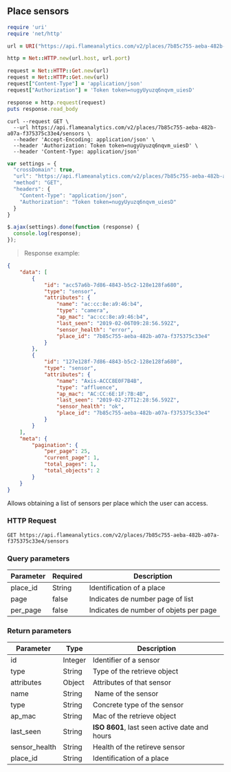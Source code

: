 ## Place sensors

```ruby
require 'uri'
require 'net/http'

url = URI("https://api.flameanalytics.com/v2/places/7b85c755-aeba-482b-a07a-f375375c33e4/sensors")

http = Net::HTTP.new(url.host, url.port)

request = Net::HTTP::Get.new(url)
request = Net::HTTP::Get.new(url)
request["Content-Type"] = 'application/json'
request["Authorization"] = 'Token token=nugyUyuzq6nqvm_uiesD'

response = http.request(request)
puts response.read_body
```

```shell
curl --request GET \
  --url https://api.flameanalytics.com/v2/places/7b85c755-aeba-482b-a07a-f375375c33e4/sensors \
  --header 'Accept-Encoding: application/json' \
  --header 'Authorization: Token token=nugyUyuzq6nqvm_uiesD' \
  --header 'Content-Type: application/json'
```

```javascript
var settings = {
  "crossDomain": true,
  "url": "https://api.flameanalytics.com/v2/places/7b85c755-aeba-482b-a07a-f375375c33e4/sensors",
  "method": "GET",
  "headers": {
    "Content-Type": "application/json",
    "Authorization": "Token token=nugyUyuzq6nqvm_uiesD"
  }
}

$.ajax(settings).done(function (response) {
  console.log(response);
});
```

> Response example:

```json
{
    "data": [
        {
            "id": "acc57a6b-7d86-4843-b5c2-128e128fa680",
            "type": "sensor",
            "attributes": {
                "name": "ac:cc:8e:a9:46:b4",
                "type": "camera",
                "ap_mac": "ac:cc:8e:a9:46:b4",
                "last_seen": "2019-02-06T09:28:56.592Z",
                "sensor_health": "error",
                "place_id": "7b85c755-aeba-482b-a07a-f375375c33e4"
            }
        },
        {
            "id": "127e128f-7d86-4843-b5c2-128e128fa680",
            "type": "sensor",
            "attributes": {
                "name": "Axis-ACCC8E0F7B4B",
                "type": "affluence",
                "ap_mac": "AC:CC:6E:1F:7B:4B",
                "last_seen": "2019-02-27T12:28:56.592Z",
                "sensor_health": "ok",
                "place_id": "7b85c755-aeba-482b-a07a-f375375c33e4"
            }
        }
    ],
    "meta": {
        "pagination": {
            "per_page": 25,
            "current_page": 1,
            "total_pages": 1,
            "total_objects": 2
        }
    }
}
```

Allows obtaining a list of sensors per place which the user can access.

### HTTP Request

`GET https://api.flameanalytics.com/v2/places/7b85c755-aeba-482b-a07a-f375375c33e4/sensors`

### Query parameters

Parameter | Required | Description
--------- | ------- | -----------
place_id | String | Identification of a place
page | false | Indicates de number page of list
per_page | false | Indicates de number of objets per page


### Return parameters

Parameter | Type | Description
--------- | ------- | -----------
id | Integer | Identifier of a sensor
type | String | Type of the retrieve object
attributes | Object | Attributes of that sensor
name | String | Name of the sensor
type | String | Concrete type of the sensor
ap_mac | String | Mac of the retrieve object
last_seen | String | **ISO 8601**, last seen active date and hours
sensor_health | String | Health of the retireve sensor
place_id | String | Identification of a place
